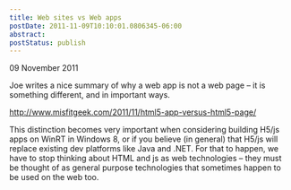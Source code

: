 ```yaml
---
title: Web sites vs Web apps
postDate: 2011-11-09T10:10:01.0806345-06:00
abstract: 
postStatus: publish
---
```

09 November 2011

Joe writes a nice summary of why a web app is not a web page – it is something different, and in important ways.

http://www.misfitgeek.com/2011/11/html5-app-versus-html5-page/

This distinction becomes very important when considering building H5/js apps on WinRT in Windows 8, or if you believe (in general) that H5/js will replace existing dev platforms like Java and .NET. For that to happen, we have to stop thinking about HTML and js as web technologies – they must be thought of as general purpose technologies that sometimes happen to be used on the web too.
